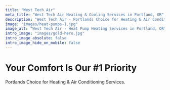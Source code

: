 ```yaml
---
title: "West Tech Air"
meta_title: "West Tech Air Heating & Cooling Services in Portland, OR"
description: "West Tech Air - Portlands Choice for Heating & Air Conditioning Services."
image: "images/heat-pumps-1.jpg"
image_alt: "West Tech Air - Heat Pump Heating Services in Portland, OR"
intro_image: "images/gold-hero.jpg"
intro_image_absolute: false
intro_image_hide_on_mobile: false
---
```


# Your Comfort Is Our #1 Priority

Portlands Choice for Heating & Air Conditioning Services.